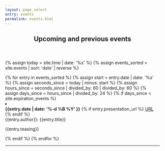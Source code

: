 ```yaml
---
layout: page_select
entry: events
permalink: events.html
---
```


<header class="major">
  <h2> Upcoming and previous events </h2>
</header>

{% assign today = site.time | date: '%s' %}
{% assign events_sorted = site.events | sort: 'date' | reverse %}


<div class="bibliography">
  {% for entry in events_sorted %}
    {% assign start = entry.date | date: '%s' %}
    {% assign seconds_since = today | minus: start %}
    {% assign hours_since = seconds_since | divided_by: 60 | divided_by: 60 %}
    {% assign days_since = hours_since | divided_by: 24 %}
    {% if days_since < site.expiration_events %}
        <li>
          <div class="text-justify  {{entry.cat}}">
            <b>{{entry.date | date: '%-d %B %Y' }}</b>
            {% if entry.presentation_url %}
              <a href="{{entry.presentation_url}}" class="icon fa-download" target="_blank"><span class="label">URL</span></a>
            {% endif %}
            <br/>
            {{entry.author}}: {{entry.title}}
            <p> {{entry.teasing}} </p>
          </div>
        </li>
    {% endif %}
  {% endfor %}
</div>
<hr>


